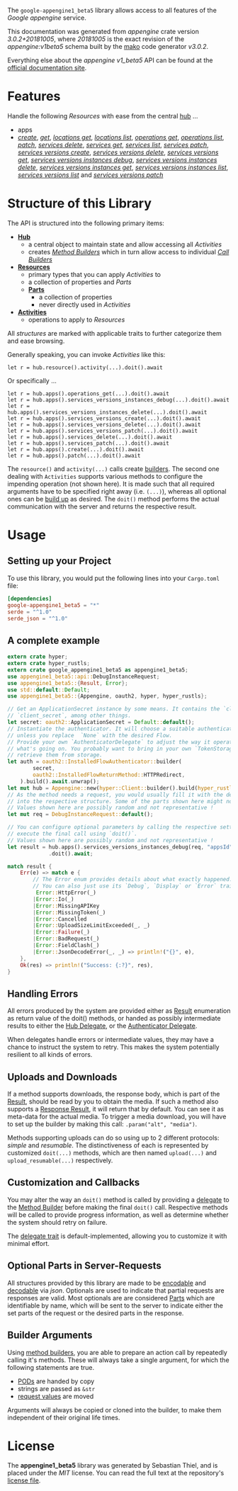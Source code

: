 <!---
DO NOT EDIT !
This file was generated automatically from 'src/mako/api/README.md.mako'
DO NOT EDIT !
-->
The `google-appengine1_beta5` library allows access to all features of the *Google appengine* service.

This documentation was generated from *appengine* crate version *3.0.2+20181005*, where *20181005* is the exact revision of the *appengine:v1beta5* schema built by the [mako](http://www.makotemplates.org/) code generator *v3.0.2*.

Everything else about the *appengine* *v1_beta5* API can be found at the
[official documentation site](https://cloud.google.com/appengine/docs/admin-api/).
# Features

Handle the following *Resources* with ease from the central [hub](https://docs.rs/google-appengine1_beta5/3.0.2+20181005/google_appengine1_beta5/Appengine) ... 

* apps
 * [*create*](https://docs.rs/google-appengine1_beta5/3.0.2+20181005/google_appengine1_beta5/api::AppCreateCall), [*get*](https://docs.rs/google-appengine1_beta5/3.0.2+20181005/google_appengine1_beta5/api::AppGetCall), [*locations get*](https://docs.rs/google-appengine1_beta5/3.0.2+20181005/google_appengine1_beta5/api::AppLocationGetCall), [*locations list*](https://docs.rs/google-appengine1_beta5/3.0.2+20181005/google_appengine1_beta5/api::AppLocationListCall), [*operations get*](https://docs.rs/google-appengine1_beta5/3.0.2+20181005/google_appengine1_beta5/api::AppOperationGetCall), [*operations list*](https://docs.rs/google-appengine1_beta5/3.0.2+20181005/google_appengine1_beta5/api::AppOperationListCall), [*patch*](https://docs.rs/google-appengine1_beta5/3.0.2+20181005/google_appengine1_beta5/api::AppPatchCall), [*services delete*](https://docs.rs/google-appengine1_beta5/3.0.2+20181005/google_appengine1_beta5/api::AppServiceDeleteCall), [*services get*](https://docs.rs/google-appengine1_beta5/3.0.2+20181005/google_appengine1_beta5/api::AppServiceGetCall), [*services list*](https://docs.rs/google-appengine1_beta5/3.0.2+20181005/google_appengine1_beta5/api::AppServiceListCall), [*services patch*](https://docs.rs/google-appengine1_beta5/3.0.2+20181005/google_appengine1_beta5/api::AppServicePatchCall), [*services versions create*](https://docs.rs/google-appengine1_beta5/3.0.2+20181005/google_appengine1_beta5/api::AppServiceVersionCreateCall), [*services versions delete*](https://docs.rs/google-appengine1_beta5/3.0.2+20181005/google_appengine1_beta5/api::AppServiceVersionDeleteCall), [*services versions get*](https://docs.rs/google-appengine1_beta5/3.0.2+20181005/google_appengine1_beta5/api::AppServiceVersionGetCall), [*services versions instances debug*](https://docs.rs/google-appengine1_beta5/3.0.2+20181005/google_appengine1_beta5/api::AppServiceVersionInstanceDebugCall), [*services versions instances delete*](https://docs.rs/google-appengine1_beta5/3.0.2+20181005/google_appengine1_beta5/api::AppServiceVersionInstanceDeleteCall), [*services versions instances get*](https://docs.rs/google-appengine1_beta5/3.0.2+20181005/google_appengine1_beta5/api::AppServiceVersionInstanceGetCall), [*services versions instances list*](https://docs.rs/google-appengine1_beta5/3.0.2+20181005/google_appengine1_beta5/api::AppServiceVersionInstanceListCall), [*services versions list*](https://docs.rs/google-appengine1_beta5/3.0.2+20181005/google_appengine1_beta5/api::AppServiceVersionListCall) and [*services versions patch*](https://docs.rs/google-appengine1_beta5/3.0.2+20181005/google_appengine1_beta5/api::AppServiceVersionPatchCall)




# Structure of this Library

The API is structured into the following primary items:

* **[Hub](https://docs.rs/google-appengine1_beta5/3.0.2+20181005/google_appengine1_beta5/Appengine)**
    * a central object to maintain state and allow accessing all *Activities*
    * creates [*Method Builders*](https://docs.rs/google-appengine1_beta5/3.0.2+20181005/google_appengine1_beta5/client::MethodsBuilder) which in turn
      allow access to individual [*Call Builders*](https://docs.rs/google-appengine1_beta5/3.0.2+20181005/google_appengine1_beta5/client::CallBuilder)
* **[Resources](https://docs.rs/google-appengine1_beta5/3.0.2+20181005/google_appengine1_beta5/client::Resource)**
    * primary types that you can apply *Activities* to
    * a collection of properties and *Parts*
    * **[Parts](https://docs.rs/google-appengine1_beta5/3.0.2+20181005/google_appengine1_beta5/client::Part)**
        * a collection of properties
        * never directly used in *Activities*
* **[Activities](https://docs.rs/google-appengine1_beta5/3.0.2+20181005/google_appengine1_beta5/client::CallBuilder)**
    * operations to apply to *Resources*

All *structures* are marked with applicable traits to further categorize them and ease browsing.

Generally speaking, you can invoke *Activities* like this:

```Rust,ignore
let r = hub.resource().activity(...).doit().await
```

Or specifically ...

```ignore
let r = hub.apps().operations_get(...).doit().await
let r = hub.apps().services_versions_instances_debug(...).doit().await
let r = hub.apps().services_versions_instances_delete(...).doit().await
let r = hub.apps().services_versions_create(...).doit().await
let r = hub.apps().services_versions_delete(...).doit().await
let r = hub.apps().services_versions_patch(...).doit().await
let r = hub.apps().services_delete(...).doit().await
let r = hub.apps().services_patch(...).doit().await
let r = hub.apps().create(...).doit().await
let r = hub.apps().patch(...).doit().await
```

The `resource()` and `activity(...)` calls create [builders][builder-pattern]. The second one dealing with `Activities` 
supports various methods to configure the impending operation (not shown here). It is made such that all required arguments have to be 
specified right away (i.e. `(...)`), whereas all optional ones can be [build up][builder-pattern] as desired.
The `doit()` method performs the actual communication with the server and returns the respective result.

# Usage

## Setting up your Project

To use this library, you would put the following lines into your `Cargo.toml` file:

```toml
[dependencies]
google-appengine1_beta5 = "*"
serde = "^1.0"
serde_json = "^1.0"
```

## A complete example

```Rust
extern crate hyper;
extern crate hyper_rustls;
extern crate google_appengine1_beta5 as appengine1_beta5;
use appengine1_beta5::api::DebugInstanceRequest;
use appengine1_beta5::{Result, Error};
use std::default::Default;
use appengine1_beta5::{Appengine, oauth2, hyper, hyper_rustls};

// Get an ApplicationSecret instance by some means. It contains the `client_id` and 
// `client_secret`, among other things.
let secret: oauth2::ApplicationSecret = Default::default();
// Instantiate the authenticator. It will choose a suitable authentication flow for you, 
// unless you replace  `None` with the desired Flow.
// Provide your own `AuthenticatorDelegate` to adjust the way it operates and get feedback about 
// what's going on. You probably want to bring in your own `TokenStorage` to persist tokens and
// retrieve them from storage.
let auth = oauth2::InstalledFlowAuthenticator::builder(
        secret,
        oauth2::InstalledFlowReturnMethod::HTTPRedirect,
    ).build().await.unwrap();
let mut hub = Appengine::new(hyper::Client::builder().build(hyper_rustls::HttpsConnector::with_native_roots().https_or_http().enable_http1().enable_http2().build()), auth);
// As the method needs a request, you would usually fill it with the desired information
// into the respective structure. Some of the parts shown here might not be applicable !
// Values shown here are possibly random and not representative !
let mut req = DebugInstanceRequest::default();

// You can configure optional parameters by calling the respective setters at will, and
// execute the final call using `doit()`.
// Values shown here are possibly random and not representative !
let result = hub.apps().services_versions_instances_debug(req, "appsId", "servicesId", "versionsId", "instancesId")
             .doit().await;

match result {
    Err(e) => match e {
        // The Error enum provides details about what exactly happened.
        // You can also just use its `Debug`, `Display` or `Error` traits
         Error::HttpError(_)
        |Error::Io(_)
        |Error::MissingAPIKey
        |Error::MissingToken(_)
        |Error::Cancelled
        |Error::UploadSizeLimitExceeded(_, _)
        |Error::Failure(_)
        |Error::BadRequest(_)
        |Error::FieldClash(_)
        |Error::JsonDecodeError(_, _) => println!("{}", e),
    },
    Ok(res) => println!("Success: {:?}", res),
}

```
## Handling Errors

All errors produced by the system are provided either as [Result](https://docs.rs/google-appengine1_beta5/3.0.2+20181005/google_appengine1_beta5/client::Result) enumeration as return value of
the doit() methods, or handed as possibly intermediate results to either the 
[Hub Delegate](https://docs.rs/google-appengine1_beta5/3.0.2+20181005/google_appengine1_beta5/client::Delegate), or the [Authenticator Delegate](https://docs.rs/yup-oauth2/*/yup_oauth2/trait.AuthenticatorDelegate.html).

When delegates handle errors or intermediate values, they may have a chance to instruct the system to retry. This 
makes the system potentially resilient to all kinds of errors.

## Uploads and Downloads
If a method supports downloads, the response body, which is part of the [Result](https://docs.rs/google-appengine1_beta5/3.0.2+20181005/google_appengine1_beta5/client::Result), should be
read by you to obtain the media.
If such a method also supports a [Response Result](https://docs.rs/google-appengine1_beta5/3.0.2+20181005/google_appengine1_beta5/client::ResponseResult), it will return that by default.
You can see it as meta-data for the actual media. To trigger a media download, you will have to set up the builder by making
this call: `.param("alt", "media")`.

Methods supporting uploads can do so using up to 2 different protocols: 
*simple* and *resumable*. The distinctiveness of each is represented by customized 
`doit(...)` methods, which are then named `upload(...)` and `upload_resumable(...)` respectively.

## Customization and Callbacks

You may alter the way an `doit()` method is called by providing a [delegate](https://docs.rs/google-appengine1_beta5/3.0.2+20181005/google_appengine1_beta5/client::Delegate) to the 
[Method Builder](https://docs.rs/google-appengine1_beta5/3.0.2+20181005/google_appengine1_beta5/client::CallBuilder) before making the final `doit()` call. 
Respective methods will be called to provide progress information, as well as determine whether the system should 
retry on failure.

The [delegate trait](https://docs.rs/google-appengine1_beta5/3.0.2+20181005/google_appengine1_beta5/client::Delegate) is default-implemented, allowing you to customize it with minimal effort.

## Optional Parts in Server-Requests

All structures provided by this library are made to be [encodable](https://docs.rs/google-appengine1_beta5/3.0.2+20181005/google_appengine1_beta5/client::RequestValue) and 
[decodable](https://docs.rs/google-appengine1_beta5/3.0.2+20181005/google_appengine1_beta5/client::ResponseResult) via *json*. Optionals are used to indicate that partial requests are responses 
are valid.
Most optionals are are considered [Parts](https://docs.rs/google-appengine1_beta5/3.0.2+20181005/google_appengine1_beta5/client::Part) which are identifiable by name, which will be sent to 
the server to indicate either the set parts of the request or the desired parts in the response.

## Builder Arguments

Using [method builders](https://docs.rs/google-appengine1_beta5/3.0.2+20181005/google_appengine1_beta5/client::CallBuilder), you are able to prepare an action call by repeatedly calling it's methods.
These will always take a single argument, for which the following statements are true.

* [PODs][wiki-pod] are handed by copy
* strings are passed as `&str`
* [request values](https://docs.rs/google-appengine1_beta5/3.0.2+20181005/google_appengine1_beta5/client::RequestValue) are moved

Arguments will always be copied or cloned into the builder, to make them independent of their original life times.

[wiki-pod]: http://en.wikipedia.org/wiki/Plain_old_data_structure
[builder-pattern]: http://en.wikipedia.org/wiki/Builder_pattern
[google-go-api]: https://github.com/google/google-api-go-client

# License
The **appengine1_beta5** library was generated by Sebastian Thiel, and is placed 
under the *MIT* license.
You can read the full text at the repository's [license file][repo-license].

[repo-license]: https://github.com/Byron/google-apis-rsblob/main/LICENSE.md
